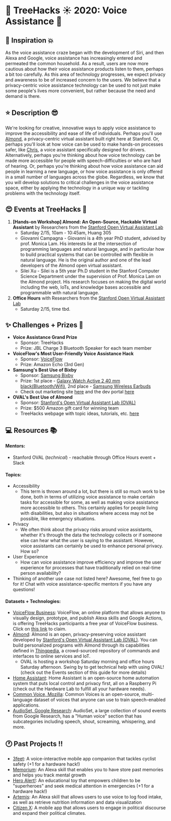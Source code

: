 # __:palm_tree: TreeHacks :sunny: 2020: Voice Assistance :mega:__

<!---
To insert emojis in md file: https://gist.github.com/rxaviers/7360908
To get help with markdown: https://github.com/adam-p/markdown-here/wiki/Markdown-Cheatsheet
hit Michelle Bao up on slack with questions
--->

<!---
Helpful links from TreeHacks 2019:
TreeHacks 2019: Guide to Verticals: https://treehacks.quip.com/VCsNAIlA5gD6/TreeHacks-Guide-to-Verticals-
TreeHacks 2019: Health Vertical Guide: https://treehacks.quip.com/04qwAYbuWaMh
TreeHacks 2019: Awareness Guide: https://treehacks.quip.com/NqcLA8qUk2pO/-TreeHacks-Awareness-Vertical-Guide-
TreeHacks 2019: Safety Guide: https://treehacks.quip.com/HmZJAF1SVbhw/-TreeHacks-Safety-Vertical-Guide-
--->

## :muscle: Inspiration :boom:

As the voice assistance craze began with the development of Siri, and then Alexa and Google, voice assistance has increasingly entered and permeated the common household. As a result, users are now more cautious about how their voice assistance products listen to them, perhaps a bit too carefully. As this area of technology progresses, we expect privacy and awareness to be of increased concern to the users. We believe that a privacy-centric voice assistance technology can be used to not just make some people's lives more convenient, but rather because the need and demand is there.

## :star: Description :sunglasses:

We're looking for creative, innovative ways to apply voice assistance to improve the accessibility and ease of life of individuals. Perhaps you'll use [Almond](https://almond.stanford.edu/), a privacy-centric virtual assistant built right here at Stanford. Or, perhaps you'll look at how voice can be used to make hands-on processes safer, like [Chris](https://chris.com/), a voice assistant specifically designed for drivers. Alternatively, perhaps you're thinking about how voice technology can be made more accessible for people with speech-difficulties or who are hard of hearing. Or, perhaps you're thinking about how voice assistance can aid people in learning a new language, or how voice assistance is only offered in a small number of languages across the globe. Regardless, we know that you will develop solutions to critical challenges in the voice assistance space, either by applying the technology in a unique way or tackling problems with the technology itself.

## :heart_eyes: Events at TreeHacks :evergreen_tree:

<!--- Order by time --->
1. __\[Hands-on Workshop\] Almond: An Open-Source, Hackable Virtual Assistant__ by Researchers from the [Stanford Open Virtual Assistant Lab](https://oval.cs.stanford.edu/)
    * Saturday 2/15, 10am - 10:45am, Huang 305
    * Giovanni Campagna - Giovanni is a 4th year PhD student, advised by prof. Monica Lam. His interests lie at the intersection of programming languages and natural language, and in particular how to build practical systems that can be controlled with flexible in natural language. He is the original author and one of the lead developers of the Almond open virtual assistant.
    * Silei Xu - Silei is a 5th year Ph.D student in the Stanford Computer Science Department under the supervision of Prof. Monica Lam on the Almond project. His research focuses on making the digital world including the web, IoTs, and knowledge bases accessible and programmable with natural language.
2. __Office Hours__ with Researchers from the [Stanford Open Virtual Assistant Lab](https://oval.cs.stanford.edu/)
    * Saturday 2/15, time tbd.

## :sparkles: Challenges + Prizes :money_with_wings:

* __Voice Assistance Grand Prize__
  * Sponsor: TreeHacks
  * Prize: JBL Charge 3 Bluetooth Speaker for each team member
* __VoiceFlow's Most User-Friendly Voice Assistance Hack__
  * Sponsor: [VoiceFlow](https://www.voiceflow.com/)
  * Prize: Amazon Echo (3rd Gen)
* __Samsung's Best Use of Bixby__
  * Sponsor: [Samsung Bixby](https://bixby.developer.samsung.com/)
  * Prize: 1st place - [Galaxy Watch Active 2 40 mm black(Bluetooth/Wifi)](https://www.samsung.com/us/smartwatches-and-fitness-bands/buy/s/Color/), 2nd place - [Samsung Wireless Earbuds](https://www.samsung.com/us/mobile/audio/headphones/galaxy-buds--white-sm-r170nzwaxar/)
  * Check out marketing site [here](https://bixby.developer.samsung.com/) and the dev portal [here](https://bixbydevelopers.com/)
* __OVAL's Best Use of Almond__
  * Sponsor: [Stanford's Open Virtual Assistant Lab (OVAL)](https://oval.cs.stanford.edu/)
  * Prize: $500 Amazon gift card for winning team
  * TreeHacks webpage with topic ideas, tutorials, etc. [here](https://www.notion.so/Almond-TreeHacks-2020-8c2e4a2e32a945ce87743920def11a90)
<!---
* __SoundHound's Best Use of SoundHound API__
  * Sponsor: [SoundHound](https://www.soundhound.com/)
  * Prize: 3 prizes: $1,000, $500 and $250 for first, second, and third place teams
  * For more info, technical help, etc. find SoundHound's booth + chat with their mentors!
--->

## :computer: Resources :books:

#### Mentors:
<!--- * SoundHound (_technical_) - reachable at their booth + Slack --->
* Stanford OVAL (_technical_) - reachable through Office Hours event + Slack

#### Topics:
* Accessibility
  * This term is thrown around a lot, but there is still so much work to be done, both in terms of utilizing voice assistance to make certain tasks for accessible for some, as well as making voice assistance more accessible to others. This certainly applies for people living with disabilities, but also in situations where access may not be possible, like emergency situations.
* Privacy
  * We often think about the privacy risks around voice assistants, whether it's through the data the technology collects or if someone else can hear what the user is saying to the assistant. However, voice assistants can certainly be used to enhance personal privacy. How so?
* User Experience
  * How can voice assistance improve efficiency and improve the user experience for processes that have traditionally relied on real-time person availability?
* Thinking of another use case not listed here? Awesome, feel free to go for it! Chat with voice assistance-specific mentors if you have any questions!

#### Datasets + Technologies:
<!---* [SoundHound's Houndify](https://www.soundhound.com/houndify): SoundHouse's Houndify is a speech-to-meaning engine that integrates voice and conversational intelligence into any product. --->
* [VoiceFlow Business](https://www.voiceflow.com/hackathon/treehacks): VoiceFlow, an online platform that allows anyone to visually design, prototype, and publish Alexa skills and Google Actions, is offering TreeHacks participants a free year of VoiceFlow business. Click on [this link](https://www.voiceflow.com/hackathon/treehacks) to claim.
* [Almond](https://almond.stanford.edu/): Almond is an open, privacy-preserving voice assistant developed by [Stanford's Open Virtual Assistant Lab (OVAL)](https://oval.cs.stanford.edu/). You can build personalized programs with Almond through its capabilities defined in [Thingpedia](https://almond.stanford.edu/thingpedia), a crowd-sourced repository of commands and interfaces to online services and IoT.
  * OVAL is hosting a workshop Saturday morning and office hours Saturday afternoon. Swing by to get technical help with using OVAL! (check out the Events section of this guide for more details)
* [Home Assistant](https://www.home-assistant.io/): Home Assistant is an open-source home automation system that puts local control and privacy first, all on a Raspberry Pi (check out the Hardware Lab to fulfill all your hardware needs).
* [Common Voice, Mozilla](https://voice.mozilla.org/en/datasets): Common Voices is an open-source, multi-language dataset of voices that anyone can use to train speech-enabled applications.
* [AudioSet, Google Research](https://research.google.com/audioset/ontology/human_voice_1.html): AudioSet, a large collection of sound events from Google Research, has a "Human voice" section that has subcategories including speech, shout, screaming, whispering, and more.

## :clock1: Past Projects :bangbang:

* [3feet](https://devpost.com/software/3feet): A voice-interactive mobile app companion that tackles cyclist safety (+1 for a hardware hack!)
* [Memorium](https://devpost.com/software/memorium): An Alexa skill that enables you to have store past memories and helps you track mental growth
* [Hero Alert!](https://devpost.com/software/hero-alert): An educational toy that empowers children to be "superheroes" and seek medical attention in emergencies (+1 for a hardware hack!)
* [Artemis](https://devpost.com/software/artemis): An Alexa skill that allows users to use voice to log food intake, as well as retrieve nutrition information and data visualization
* [Citizen X](https://devpost.com/software/citizen-x): A mobile app that allows users to engage in political discourse and expand their political climates.

